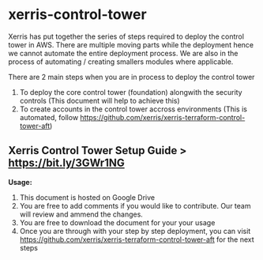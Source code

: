 # xerris-control-tower

Xerris has put together the series of steps required to deploy the control tower in AWS.
There are multiple moving parts while the deployment hence we cannot automate the entire deployment process.
We are also in the process of automating / creating smallers modules where applicable.

There are 2 main steps when you are in process to deploy the control tower

1. To deploy the core control tower (foundation) alongwith the security controls (This document will help to achieve this)
2. To create accounts in the control tower accross environments (This is automated, follow https://github.com/xerris/xerris-terraform-control-tower-aft)


## Xerris Control Tower Setup Guide   >  https://bit.ly/3GWr1NG

**Usage:**

1. This document is hosted on Google Drive
2. You are free to add comments if you would like to contribute. Our team will review and ammend the changes.
3. You are free to download the document for your your usage
4. Once you are through with your step by step deployment, you can visit https://github.com/xerris/xerris-terraform-control-tower-aft for the next steps


